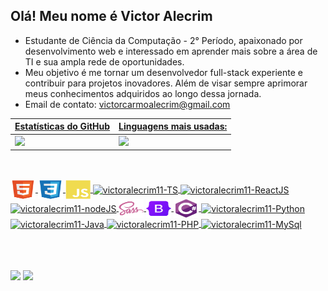 ## Olá! Meu nome é Victor Alecrim 

- Estudante de Ciência da Computação - 2° Período, apaixonado por desenvolvimento web e interessado em aprender mais sobre a área de TI e sua ampla rede de oportunidades.
- Meu objetivo é me tornar um desenvolvedor full-stack experiente e contribuir para projetos inovadores. Além de visar sempre aprimorar meus conhecimentos adquiridos ao longo dessa jornada.
- Email de contato: victorcarmoalecrim@gmail.com


<div align="left">

 <a href="https://github.com/victoralecrim11"/>


| Estatísticas do GitHub | Linguagens mais usadas: |
|---|---|
| <img height="180" src="https://github-readme-stats.vercel.app/api?username=victoralecrim11&show_icons=true&theme=dracula" /> | <img height="180" src="https://github-readme-stats-sigma-five.vercel.app/api/top-langs/?username=victoralecrim11&layout=compact&langs_count=7&bg_color=0d1117&title_color=ffffff&text_color=c9d1d9&icon_color=79ff97&border_color=444c56" /> |

</div>


<br>
<div style="display: inline_block"><br>
  <img align="center" alt="victoralecrim11-HTML" height="30" width="40" src="https://raw.githubusercontent.com/devicons/devicon/master/icons/html5/html5-original.svg">
  <img align="center" alt="victoralecrim11-CSS" height="30" width="40" src="https://raw.githubusercontent.com/devicons/devicon/master/icons/css3/css3-original.svg">
  <img align="center" alt="victoralecrim11-JS" height="30" width="40" src="https://raw.githubusercontent.com/devicons/devicon/master/icons/javascript/javascript-plain.svg">
  <img align="center" alt="victoralecrim11-TS" height="30" width="40" src="https://cdn.jsdelivr.net/gh/devicons/devicon@latest/icons/typescript/typescript-original.svg">
  <img align="center" alt="victoralecrim11-ReactJS" height="30" width="40" src="https://cdn.jsdelivr.net/gh/devicons/devicon@latest/icons/react/react-original-wordmark.svg" />
  <img align="center" alt="victoralecrim11-nodeJS" height="30" width="40" src="https://cdn.jsdelivr.net/gh/devicons/devicon@latest/icons/nodejs/nodejs-original-wordmark.svg"  />
          
  <img align="center" alt="victoralecrim11-SASS" height="30" width="40" src="https://raw.githubusercontent.com/devicons/devicon/master/icons/sass/sass-original.svg">
  <img align="center" alt="victoralecrim11-Bootstrap" height="30" width="40" src="https://raw.githubusercontent.com/devicons/devicon/master/icons/bootstrap/bootstrap-original.svg">
  <img align="center" alt="victoralecrim11-Csharp" height="30" width="40" src="https://raw.githubusercontent.com/devicons/devicon/master/icons/csharp/csharp-original.svg">

  <img align="center" alt="victoralecrim11-Python" height="30" width="40" src="https://cdn.jsdelivr.net/gh/devicons/devicon/icons/python/python-original.svg" />
  
  <img align="center" alt="victoralecrim11-Java"  height="30" width="40" src="https://cdn.jsdelivr.net/gh/devicons/devicon@latest/icons/java/java-original-wordmark.svg" />
  <img align="center" alt="victoralecrim11-PHP"  height="30" width="40" src="https://cdn.jsdelivr.net/gh/devicons/devicon@latest/icons/php/php-original.svg" />
  
  <img align="center" alt="victoralecrim11-MySql" height="30" width="40" src="https://cdn.jsdelivr.net/gh/devicons/devicon/icons/mysql/mysql-original.svg" />
          
          
 </div>
  
<br>
<br>
<br>
  
<div>
  
  <a href = "mailto:victoralecrimdev@gmail.com"><img src="https://img.shields.io/badge/-Gmail-%23333?style=for-the-badge&logo=gmail&logoColor=white" target="_blank"></a>
  <a href="https://www.linkedin.com/in/victor-alecrim-90797a239/" target="_blank"><img src="https://img.shields.io/badge/-LinkedIn-%230077B5?style=for-the-badge&logo=linkedin&logoColor=white" target="_blank"></a> 
  
</div>
